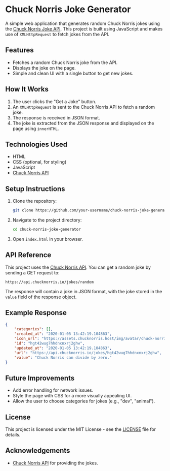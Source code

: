 # Chuck Norris Joke Generator

A simple web application that generates random Chuck Norris jokes using the [Chuck Norris Joke API](https://api.chucknorris.io/). This project is built using JavaScript and makes use of `XMLHttpRequest` to fetch jokes from the API.

## Features

- Fetches a random Chuck Norris joke from the API.
- Displays the joke on the page.
- Simple and clean UI with a single button to get new jokes.

## How It Works

1. The user clicks the "Get a Joke" button.
2. An `XMLHttpRequest` is sent to the Chuck Norris API to fetch a random joke.
3. The response is received in JSON format.
4. The joke is extracted from the JSON response and displayed on the page using `innerHTML`.

## Technologies Used

- HTML
- CSS (optional, for styling)
- JavaScript
- [Chuck Norris API](https://api.chucknorris.io/)

## Setup Instructions

1. Clone the repository:

    ```bash
    git clone https://github.com/your-username/chuck-norris-joke-generator.git
    ```

2. Navigate to the project directory:

    ```bash
    cd chuck-norris-joke-generator
    ```

3. Open `index.html` in your browser.

## API Reference

This project uses the [Chuck Norris API](https://api.chucknorris.io/). You can get a random joke by sending a GET request to:

```
https://api.chucknorris.io/jokes/random
```

The response will contain a joke in JSON format, with the joke stored in the `value` field of the response object.

## Example Response

```json
{
    "categories": [],
    "created_at": "2020-01-05 13:42:19.104863",
    "icon_url": "https://assets.chucknorris.host/img/avatar/chuck-norris.png",
    "id": "hgt42wug7hhdnxnxrj2ghw",
    "updated_at": "2020-01-05 13:42:19.104863",
    "url": "https://api.chucknorris.io/jokes/hgt42wug7hhdnxnxrj2ghw",
    "value": "Chuck Norris can divide by zero."
}
```

## Future Improvements

- Add error handling for network issues.
- Style the page with CSS for a more visually appealing UI.
- Allow the user to choose categories for jokes (e.g., "dev", "animal").

## License

This project is licensed under the MIT License - see the [LICENSE](LICENSE) file for details.

## Acknowledgements

- [Chuck Norris API](https://api.chucknorris.io/) for providing the jokes.
